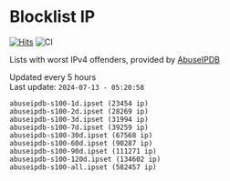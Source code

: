 # Blocklist IP

[![Hits](https://hits.seeyoufarm.com/api/count/incr/badge.svg?url=https%3A%2F%2Fgithub.com%2Fborestad%2Fblocklist-ip%2F&count_bg=%2379C83D&title_bg=%23555555&icon=&icon_color=%23E7E7E7&title=hits&edge_flat=false)](https://hits.seeyoufarm.com)  ![CI](https://img.shields.io/github/workflow/status/borestad/blocklist-ip/CI?style=flat-square)

Lists with worst IPv4 offenders, provided by [AbuseIPDB](https://www.abuseipdb.com/)

<!-- FOOTER-PLACEHOLDER -->
Updated every 5 hours<br>
Last update: `2024-07-13 - 05:20:58`
```
abuseipdb-s100-1d.ipset (23454 ip)
abuseipdb-s100-2d.ipset (28269 ip)
abuseipdb-s100-3d.ipset (31994 ip)
abuseipdb-s100-7d.ipset (39259 ip)
abuseipdb-s100-30d.ipset (67568 ip)
abuseipdb-s100-60d.ipset (90287 ip)
abuseipdb-s100-90d.ipset (111271 ip)
abuseipdb-s100-120d.ipset (134602 ip)
abuseipdb-s100-all.ipset (582457 ip)
```
